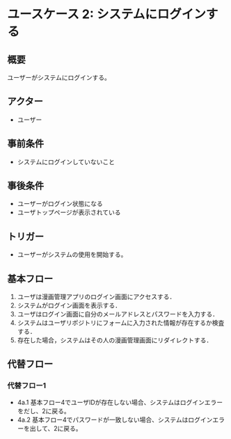 # ユースケース 2: システムにログインする

## 概要
ユーザーがシステムにログインする。

## アクター
- ユーザー

## 事前条件
- システムにログインしていないこと

## 事後条件
- ユーザーがログイン状態になる
- ユーザトップページが表示されている

## トリガー
- ユーザーがシステムの使用を開始する。

## 基本フロー
1. ユーザは漫画管理アプリのログイン画面にアクセスする．
2. システムがログイン画面を表示する．
3. ユーザはログイン画面に自分のメールアドレスとパスワードを入力する．
4. システムはユーザリポジトリにフォームに入力された情報が存在するか検査する．
5. 存在した場合，システムはその人の漫画管理画面にリダイレクトする．

## 代替フロー
### 代替フロー1
- 4a.1 基本フロー4でユーザIDが存在しない場合、システムはログインエラーをだし、2に戻る。
- 4a.2 基本フロー4でパスワードが一致しない場合、システムはログインエラーを出して、2に戻る。
